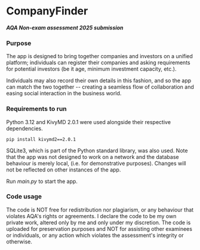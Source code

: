 # CompanyFinder
***AQA Non-exam assessment 2025 submission***

### Purpose
The app is designed to bring together companies and investors on a unified platform;
individuals can register their companies and asking requirements for potential investors
(be it age, minimum investment capacity, etc.).

Individuals may also record their own details in this fashion,
and so the app can match the two together --
creating a seamless flow of collaboration and easing social interaction in the business world.

### Requirements to run
Python 3.12 and KivyMD 2.0.1 were used alongside their respective dependencies.

```
pip install kivymd2==2.0.1
```

SQLite3,
which is part of the Python standard library,
was also used.
Note that the app was not designed to work on a network and the database behaviour is merely local,
(i.e. for demonstrative purposes).
Changes will not be reflected on other instances of the app.

Run *main.py* to start the app.

### Code usage
The code is NOT free for redistribution nor plagiarism,
or any behaviour that violates AQA's rights or agreements.
I declare the code to be my own private work,
altered only by me and only under my discretion.
The code is uploaded for preservation purposes and NOT
for assisting other examinees or individuals,
or any action which violates the assessment's integrity or otherwise.
